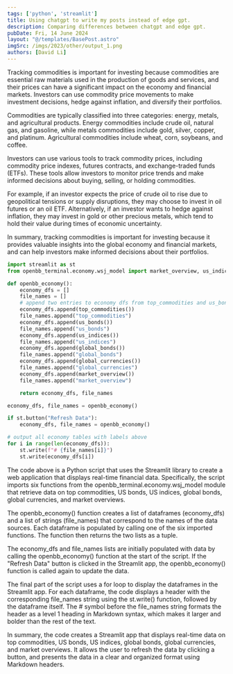 ```yaml
---
tags: ['python', 'streamlit']
title: Using chatgpt to write my posts instead of edge gpt.
description: Comparing differences between chatgpt and edge gpt.
pubDate: Fri, 14 June 2024
layout: "@/templates/BasePost.astro"
imgSrc: /imgs/2023/other/output_1.png
authors: [David Li]
---
```


Tracking commodities is important for investing because commodities are essential raw materials used in the production of goods and services, and their prices can have a significant impact on the economy and financial markets. Investors can use commodity price movements to make investment decisions, hedge against inflation, and diversify their portfolios.

Commodities are typically classified into three categories: energy, metals, and agricultural products. Energy commodities include crude oil, natural gas, and gasoline, while metals commodities include gold, silver, copper, and platinum. Agricultural commodities include wheat, corn, soybeans, and coffee.

Investors can use various tools to track commodity prices, including commodity price indexes, futures contracts, and exchange-traded funds (ETFs). These tools allow investors to monitor price trends and make informed decisions about buying, selling, or holding commodities.

For example, if an investor expects the price of crude oil to rise due to geopolitical tensions or supply disruptions, they may choose to invest in oil futures or an oil ETF. Alternatively, if an investor wants to hedge against inflation, they may invest in gold or other precious metals, which tend to hold their value during times of economic uncertainty.

In summary, tracking commodities is important for investing because it provides valuable insights into the global economy and financial markets, and can help investors make informed decisions about their portfolios.

```python
import streamlit as st
from openbb_terminal.economy.wsj_model import market_overview, us_indices, us_bonds, top_commodities, global_bonds, global_currencies

def openbb_economy():
    economy_dfs = []
    file_names = []
    # append two entries to economy dfs from top_commodities and us_bonds
    economy_dfs.append(top_commodities())
    file_names.append("top_commodities")
    economy_dfs.append(us_bonds())
    file_names.append("us_bonds")
    economy_dfs.append(us_indices())
    file_names.append("us_indices")
    economy_dfs.append(global_bonds())
    file_names.append("global_bonds")
    economy_dfs.append(global_currencies())
    file_names.append("global_currencies")
    economy_dfs.append(market_overview())
    file_names.append("market_overview")

    return economy_dfs, file_names

economy_dfs, file_names = openbb_economy()

if st.button("Refresh Data"):
    economy_dfs, file_names = openbb_economy()

# output all economy tables with labels above
for i in range(len(economy_dfs)):
    st.write(f"# {file_names[i]}")
    st.write(economy_dfs[i])
```

The code above is a Python script that uses the Streamlit library to create a web application that displays real-time financial data. Specifically, the script imports six functions from the openbb_terminal.economy.wsj_model module that retrieve data on top commodities, US bonds, US indices, global bonds, global currencies, and market overviews.

The openbb_economy() function creates a list of dataframes (economy_dfs) and a list of strings (file_names) that correspond to the names of the data sources. Each dataframe is populated by calling one of the six imported functions. The function then returns the two lists as a tuple.

The economy_dfs and file_names lists are initially populated with data by calling the openbb_economy() function at the start of the script. If the "Refresh Data" button is clicked in the Streamlit app, the openbb_economy() function is called again to update the data.

The final part of the script uses a for loop to display the dataframes in the Streamlit app. For each dataframe, the code displays a header with the corresponding file_names string using the st.write() function, followed by the dataframe itself. The # symbol before the file_names string formats the header as a level 1 heading in Markdown syntax, which makes it larger and bolder than the rest of the text.

In summary, the code creates a Streamlit app that displays real-time data on top commodities, US bonds, US indices, global bonds, global currencies, and market overviews. It allows the user to refresh the data by clicking a button, and presents the data in a clear and organized format using Markdown headers.
